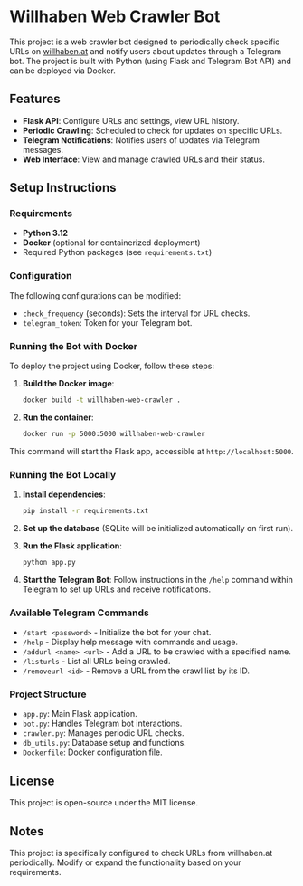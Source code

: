 
# Willhaben Web Crawler Bot

This project is a web crawler bot designed to periodically check specific URLs on [willhaben.at](https://www.willhaben.at/) and notify users about updates through a Telegram bot. The project is built with Python (using Flask and Telegram Bot API) and can be deployed via Docker.

## Features
- **Flask API**: Configure URLs and settings, view URL history.
- **Periodic Crawling**: Scheduled to check for updates on specific URLs.
- **Telegram Notifications**: Notifies users of updates via Telegram messages.
- **Web Interface**: View and manage crawled URLs and their status.
  
## Setup Instructions

### Requirements
- **Python 3.12**
- **Docker** (optional for containerized deployment)
- Required Python packages (see `requirements.txt`)

### Configuration

The following configurations can be modified:
- `check_frequency` (seconds): Sets the interval for URL checks.
- `telegram_token`: Token for your Telegram bot.

### Running the Bot with Docker

To deploy the project using Docker, follow these steps:

1. **Build the Docker image**:
    ```bash
    docker build -t willhaben-web-crawler .
    ```

2. **Run the container**:
    ```bash
    docker run -p 5000:5000 willhaben-web-crawler
    ```

This command will start the Flask app, accessible at `http://localhost:5000`.

### Running the Bot Locally

1. **Install dependencies**:
    ```bash
    pip install -r requirements.txt
    ```

2. **Set up the database** (SQLite will be initialized automatically on first run).

3. **Run the Flask application**:
    ```bash
    python app.py
    ```

4. **Start the Telegram Bot**:
    Follow instructions in the `/help` command within Telegram to set up URLs and receive notifications.

### Available Telegram Commands
- `/start <password>` - Initialize the bot for your chat.
- `/help` - Display help message with commands and usage.
- `/addurl <name> <url>` - Add a URL to be crawled with a specified name.
- `/listurls` - List all URLs being crawled.
- `/removeurl <id>` - Remove a URL from the crawl list by its ID.

### Project Structure

- `app.py`: Main Flask application.
- `bot.py`: Handles Telegram bot interactions.
- `crawler.py`: Manages periodic URL checks.
- `db_utils.py`: Database setup and functions.
- `Dockerfile`: Docker configuration file.

## License
This project is open-source under the MIT license.

## Notes
This project is specifically configured to check URLs from willhaben.at periodically. Modify or expand the functionality based on your requirements.
